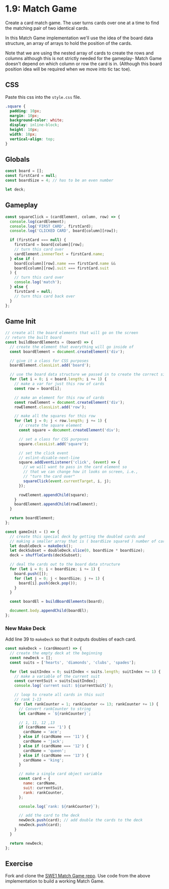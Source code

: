 # 1.9: Match Game

Create a card match game. The user turns cards over one at a time to find the matching pair of two identical cards.

In this Match Game implementation we'll use the idea of the board data structure, an array of arrays to hold the position of the cards.

Note that we are using the nested array of cards to create the rows and columns although this is not strictly needed for the gameplay- Match Game doesn't depend on which column or row the card is in. \(Although this board position idea will be required when we move into tic tac toe\).

## CSS

Paste this css into the `style.css` file.

```css
.square {
  padding: 10px;
  margin: 10px;
  background-color: white;
  display: inline-block;
  height: 10px;
  width: 10px;
  vertical-align: top;
}
```

## Globals

```javascript
const board = [];
const firstCard = null;
const boardSize = 4; // has to be an even number

let deck;
```

## Gameplay

```javascript
const squareClick = (cardElement, column, row) => {
  console.log(cardElement);
  console.log('FIRST CARD', firstCard);
  console.log('CLICKED CARD', board[column][row]);

  if (firstCard === null) {
    firstCard = board[column][row];
    // turn this card over
    cardElement.innnerText = firstCard.name;
  } else if (
    board[column][row].name === firstCard.name &&
    board[column][row].suit === firstCard.suit
  ) {
    // turn this card over
    console.log('match');
  } else {
    firstCard = null;
    // turn this card back over
  }
};
```

## Game Init

```javascript
// create all the board elements that will go on the screen
// return the built board
const buildBoardElements = (board) => {
  // create the element that everything will go inside of
  const boardElement = document.createElement('div');

  // give it a class for CSS purposes
  boardElement.classList.add('board');

  // use the board data structure we passed in to create the correct size board
  for (let i = 0; i < board.length; i += 1) {
    // make a var for just this row of cards
    const row = board[i];

    // make an element for this row of cards
    const rowElement = document.createElement('div');
    rowElement.classList.add('row');

    // make all the squares for this row
    for (let j = 0; j < row.length; j += 1) {
      // create the square element
      const square = document.createElement('div');

      // set a class for CSS purposes
      square.classList.add('square');

      // set the click event
      // eslint-disable-next-line
      square.addEventListener('click', (event) => {
        // we will want to pass in the card element so
        // that we can change how it looks on screen, i.e.,
        // "turn the card over"
        squareClick(event.currentTarget, i, j);
      });

      rowElement.appendChild(square);
    }
    boardElement.appendChild(rowElement);
  }

  return boardElement;
};

const gameInit = () => {
  // create this special deck by getting the doubled cards and
  // making a smaller array that is ( boardSize squared ) number of cards
  let doubleDeck = makeDeck();
  let deckSubset = doubleDeck.slice(0, boardSize * boardSize);
  deck = shuffleCards(deckSubset);

  // deal the cards out to the board data structure
  for (let i = 0; i < boardSize; i += 1) {
    board.push([]);
    for (let j = 0; j < boardSize; j += 1) {
      board[i].push(deck.pop());
    }
  }

  const boardEl = buildBoardElements(board);

  document.body.appendChild(boardEl);
};
```

### New Make Deck

Add line 39 to `makeDeck` so that it outputs doubles of each card.

```javascript
const makeDeck = (cardAmount) => {
  // create the empty deck at the beginning
  const newDeck = [];
  const suits = ['hearts', 'diamonds', 'clubs', 'spades'];

  for (let suitIndex = 0; suitIndex < suits.length; suitIndex += 1) {
    // make a variable of the current suit
    const currentSuit = suits[suitIndex];
    console.log(`current suit: ${currentSuit}`);

    // loop to create all cards in this suit
    // rank 1-13
    for (let rankCounter = 1; rankCounter <= 13; rankCounter += 1) {
      // Convert rankCounter to string
      let cardName = `${rankCounter}`;

      // 1, 11, 12 ,13
      if (cardName === '1') {
        cardName = 'ace';
      } else if (cardName === '11') {
        cardName = 'jack';
      } else if (cardName === '12') {
        cardName = 'queen';
      } else if (cardName === '13') {
        cardName = 'king';
      }

      // make a single card object variable
      const card = {
        name: cardName,
        suit: currentSuit,
        rank: rankCounter,
      };

      console.log(`rank: ${rankCounter}`);

      // add the card to the deck
      newDeck.push(card); // add double the cards to the deck
      newDeck.push(card);
    }
  }

  return newDeck;
};
```

## Exercise

Fork and clone the [SWE1 Match Game repo](https://github.com/rocketacademy/match-game-swe1). Use code from the above implementation to build a working Match Game.

